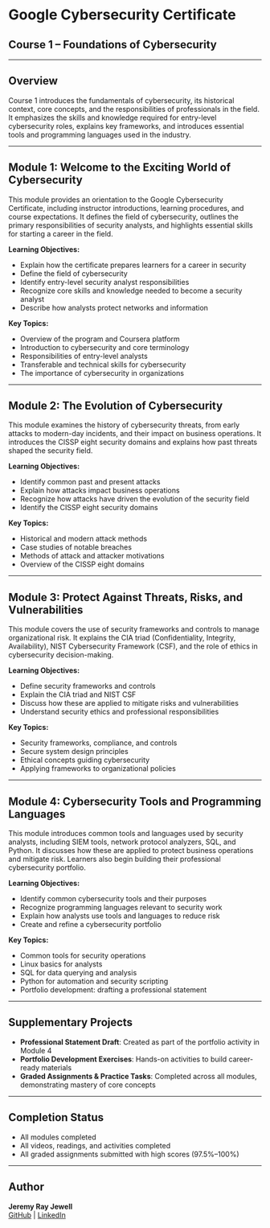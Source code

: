 # Google Cybersecurity Certificate  
## Course 1 – Foundations of Cybersecurity  

---

## Overview  
Course 1 introduces the fundamentals of cybersecurity, its historical context, core concepts, and the responsibilities of professionals in the field. It emphasizes the skills and knowledge required for entry-level cybersecurity roles, explains key frameworks, and introduces essential tools and programming languages used in the industry.  

---

## Module 1: Welcome to the Exciting World of Cybersecurity  
This module provides an orientation to the Google Cybersecurity Certificate, including instructor introductions, learning procedures, and course expectations. It defines the field of cybersecurity, outlines the primary responsibilities of security analysts, and highlights essential skills for starting a career in the field.  

**Learning Objectives:**  
- Explain how the certificate prepares learners for a career in security  
- Define the field of cybersecurity  
- Identify entry-level security analyst responsibilities  
- Recognize core skills and knowledge needed to become a security analyst  
- Describe how analysts protect networks and information  

**Key Topics:**  
- Overview of the program and Coursera platform  
- Introduction to cybersecurity and core terminology  
- Responsibilities of entry-level analysts  
- Transferable and technical skills for cybersecurity  
- The importance of cybersecurity in organizations  

---

## Module 2: The Evolution of Cybersecurity  
This module examines the history of cybersecurity threats, from early attacks to modern-day incidents, and their impact on business operations. It introduces the CISSP eight security domains and explains how past threats shaped the security field.  

**Learning Objectives:**  
- Identify common past and present attacks  
- Explain how attacks impact business operations  
- Recognize how attacks have driven the evolution of the security field  
- Identify the CISSP eight security domains  

**Key Topics:**  
- Historical and modern attack methods  
- Case studies of notable breaches  
- Methods of attack and attacker motivations  
- Overview of the CISSP eight domains  

---

## Module 3: Protect Against Threats, Risks, and Vulnerabilities  
This module covers the use of security frameworks and controls to manage organizational risk. It explains the CIA triad (Confidentiality, Integrity, Availability), NIST Cybersecurity Framework (CSF), and the role of ethics in cybersecurity decision-making.  

**Learning Objectives:**  
- Define security frameworks and controls  
- Explain the CIA triad and NIST CSF  
- Discuss how these are applied to mitigate risks and vulnerabilities  
- Understand security ethics and professional responsibilities  

**Key Topics:**  
- Security frameworks, compliance, and controls  
- Secure system design principles  
- Ethical concepts guiding cybersecurity  
- Applying frameworks to organizational policies  

---

## Module 4: Cybersecurity Tools and Programming Languages  
This module introduces common tools and languages used by security analysts, including SIEM tools, network protocol analyzers, SQL, and Python. It discusses how these are applied to protect business operations and mitigate risk. Learners also begin building their professional cybersecurity portfolio.  

**Learning Objectives:**  
- Identify common cybersecurity tools and their purposes  
- Recognize programming languages relevant to security work  
- Explain how analysts use tools and languages to reduce risk  
- Create and refine a cybersecurity portfolio  

**Key Topics:**  
- Common tools for security operations  
- Linux basics for analysts  
- SQL for data querying and analysis  
- Python for automation and security scripting  
- Portfolio development: drafting a professional statement  

---

## Supplementary Projects  
- **Professional Statement Draft**: Created as part of the portfolio activity in Module 4  
- **Portfolio Development Exercises**: Hands-on activities to build career-ready materials  
- **Graded Assignments & Practice Tasks**: Completed across all modules, demonstrating mastery of core concepts  

---

## Completion Status  
- All modules completed  
- All videos, readings, and activities completed  
- All graded assignments submitted with high scores (97.5%–100%)  

---

## Author
**Jeremy Ray Jewell**  
[GitHub](https://github.com/jeremyrayjewell) | [LinkedIn](https://www.linkedin.com/in/jeremyrayjewell)

